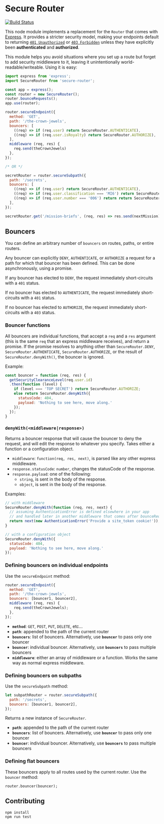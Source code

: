 # Secure Router

[![Build
Status](https://travis-ci.org/goodeggs/secure-router.svg?branch=master)](https://travis-ci.org/goodeggs/secure-router)

This node module implements a replacement for the `Router` that comes with
[Express][express]. It provides a stricter security model, making your
endpoints default to returning [`401 Unauthorized`][rfc401] or [`403
Forbidden`][rfc403] unless they have explicitly been **authenticated** and
**authorized**.

This module helps you avoid situations where you set up a route but forget
to add security middleware to it, leaving it unintentionally
world-readable/writeable. Using it is easy:

```javascript
import express from 'express';
import SecureRouter from 'secure-router';

const app = express();
const router = new SecureRouter();
router.bounceRequests();
app.use(router);

router.secureEndpoint({
  method: 'GET',
  path: '/the-crown-jewels',
  bouncers: [
    ((req) => if (req.user) return SecureRouter.AUTHENTICATE),
    ((req) => if (req.user.isRoyalty) return SecureRouter.AUTHORIZE),
  ],
  middleware (req, res) {
    req.send(theCrownJewels)
  },
});

/* OR */

secretRouter = router.secureSubpath({
  path: '/secrets',
  bouncers: [
    ((req) => if (req.user) return SecureRouter.AUTHENTICATE),
    ((req) => if (req.user.classification === 'MI6') return SecureRouter.AUTHORIZE),
    ((req) => if (req.user.number === '006') return return SecureRouter.DENY),
  ],
});

secretRouter.get('/mission-briefs', (req, res) => res.send(nextMission));
```

[rfc401]: https://httpstatuses.com/401
[rfc403]: https://httpstatuses.com/403
[express]: https://expressjs.com/

## Bouncers

You can define an arbitrary number of `bouncers` on routes, paths, or entire
routers.

Any bouncer can explicitly `DENY`, `AUTHENTICATE`, or `AUTHORIZE` a request for
a path for which that bouncer has been defined. This can be done asynchronously,
using a promise.

If any bouncer has elected to `DENY`, the request immediately short-circuits
with a `401` status.

If no bouncer has elected to `AUTHENTICATE`, the request immediately
short-circuits with a `401` status.

If no bouncer has elected to `AUTHORIZE`, the request immediately
short-circuits with a `403` status.

### Bouncer functions

All bouncers are individual functions, that accept a `req` and a `res` argument
(this is the same `req` that an express middleware receives), and return a
promise.  If the promise resolves to anything other than `SecureRouter.DENY`,
`SecureRouter.AUTHENTICATE`, `SecureRouter.AUTHORIZE`, or the result of
`SecureRouter.denyWith()`, the bouncer is ignored.

Example:

```js
const bouncer = function (req, res) {
  getSecurityClearanceLevel(req.user.id)
  .then(function (level) {
    if (level === 'TOP SECRET') return SecureRouter.AUTHORIZE;
    else return SecureRouter.denyWith({
      statusCode: 404,
      payload: 'Nothing to see here, move along.'
    });
  });
}
```

### `denyWith(<middleware|response>)`

Returns a bouncer response that will cause the bouncer to deny the request,
and will edit the response to whatever you specify. Takes either a function or
a configuration object.

- `middleware`: `function(req, res, next)`, is parsed like any other express middleware.
- `response.statusCode`: `number`, changes the statusCode of the response.
- `response.payload`: one of the following:
  - `string`, is sent in the body of the response.
  - `object`, is sent in the body of the response.
  
Examples:

```js
// with middleware
SecureRouter.denyWith(function (req, res, next) {
  // assuming AuthenticationError is defined elsewhere in your app
  // and handled later in another middleware that comes after bounceRequests
  return next(new AuthenticationError('Provide a site_token cookie!'));
}

// with a configuration object
SecureRouter.denyWith({
  statusCode: 404,
  payload: 'Nothing to see here, move along.'
});
```

### Defining bouncers on individual endpoints

Use the `secureEndpoint` method:

```js
router.secureEndpoint({
  method: 'GET',
  path: '/the-crown-jewels',
  bouncers: [bouncer1, bouncer2],
  middleware (req, res) {
    req.send(theCrownJewels);
  },
});
```

- **`method`**: `GET`, `POST`, `PUT`, `DELETE`, etc...
- **`path`**: appended to the path of the current router
- **`bouncers`**: list of bouncers. Alternatively, use **`bouncer`** to pass
  only one bouncer
- **`bouncer`**: individual bouncer. Alternatively, use **`bouncers`** to pass
  multiple bouncers
- **`middleware`**: either an array of middleware or a function. Works the
  same way as normal express middleware.

### Defining bouncers on subpaths

Use the `secureSubpath` method:

```js
let subpathRouter = router.secureSubpath({
  path: '/secrets',
  bouncers: [bouncer1, bouncer2],
});
```

Returns a new instance of `SecureRouter`.

- **`path`**: appended to the path of the current router
- **`bouncers`**: list of bouncers. Alternatively, use **`bouncer`** to pass
  only one bouncer
- **`bouncer`**: individual bouncer. Alternatively, use **`bouncers`** to pass
  multiple bouncers

### Defining flat bouncers

These bouncers apply to all routes used by the current router. Use the
`bouncer` method:

```
router.bouncer(bouncer);
```

## Contributing

```
npm install
npm run test
```
